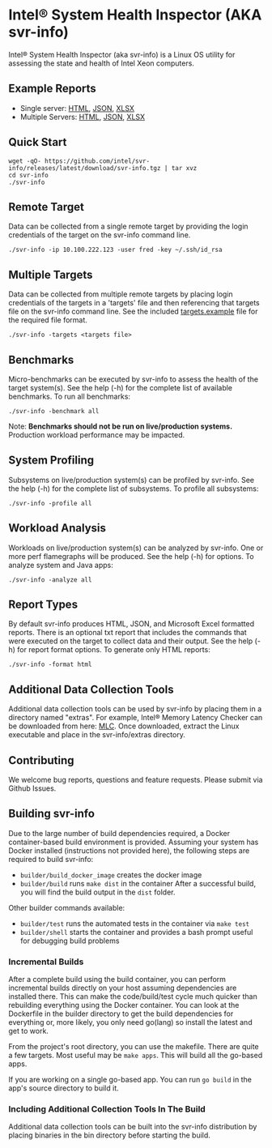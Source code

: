 # Intel&reg; System Health Inspector (AKA svr-info)
Intel® System Health Inspector (aka svr-info) is a Linux OS utility for assessing the state and health of Intel Xeon computers.
## Example Reports
- Single server: [HTML](documentation/examples/SDP_8058.html), [JSON](documentation/examples/SDP_8058.json), [XLSX](documentation/examples/SDP_8058.xlsx)
- Multiple Servers: [HTML](documentation/examples/all_hosts.html), [JSON](documentation/examples/all_hosts.json), [XLSX](documentation/examples/all_hosts.xlsx)
## Quick Start
```
wget -qO- https://github.com/intel/svr-info/releases/latest/download/svr-info.tgz | tar xvz
cd svr-info
./svr-info
```
## Remote Target
Data can be collected from a single remote target by providing the login credentials of the target on the svr-info command line.
```
./svr-info -ip 10.100.222.123 -user fred -key ~/.ssh/id_rsa
```
## Multiple Targets
Data can be collected from multiple remote targets by placing login credentials of the targets in a 'targets' file and then referencing that targets file on the svr-info command line. See the included [targets.example](src/orchestrator/targets.example) file for the required file format.
```
./svr-info -targets <targets file>
```
## Benchmarks
Micro-benchmarks can be executed by svr-info to assess the health of the target system(s). See the help (-h) for the complete list of available benchmarks. To run all benchmarks:
```
./svr-info -benchmark all
```
Note: **Benchmarks should not be run on live/production systems.** Production workload performance may be impacted.
## System Profiling
Subsystems on live/production system(s) can be profiled by svr-info. See the help (-h) for the complete list of subsystems. To profile all subsystems:
```
./svr-info -profile all
```
## Workload Analysis
Workloads on live/production system(s) can be analyzed by svr-info. One or more perf flamegraphs will be produced. See the help (-h) for options. To analyze system and Java apps:
```
./svr-info -analyze all
```
## Report Types
By default svr-info produces HTML, JSON, and Microsoft Excel formatted reports. There is an optional txt report that includes the commands that were executed on the target to collect data and their output. See the help (-h) for report format options. To generate only HTML reports:
```
./svr-info -format html
```
## Additional Data Collection Tools
Additional data collection tools can be used by svr-info by placing them in a directory named "extras".
For example, Intel® Memory Latency Checker can be downloaded from here: [MLC](https://www.intel.com/content/www/us/en/download/736633/intel-memory-latency-checker-intel-mlc.html). Once downloaded, extract the Linux executable and place in the svr-info/extras directory.
## Contributing
We welcome bug reports, questions and feature requests. Please submit via Github Issues.
## Building svr-info
Due to the large number of build dependencies required, a Docker container-based build environment is provided. Assuming your system has Docker installed (instructions not provided here), the following steps are required to build svr-info:
- `builder/build_docker_image` creates the docker image
- `builder/build` runs `make dist` in the container
After a successful build, you will find the build output in the `dist` folder.

Other builder commands available:
- `builder/test` runs the automated tests in the container via `make test`
- `builder/shell` starts the container and provides a bash prompt useful for debugging build problems
### Incremental Builds
After a complete build using the build container, you can perform incremental builds directly on your host assuming dependencies are installed there. This can make the code/build/test cycle much quicker than rebuilding everything using the Docker container. You can look at the Dockerfile in the builder directory to get the build dependencies for everything or, more likely, you only need go(lang) so install the latest and get to work.

From the project's root directory, you can use the makefile. There are quite a few targets. Most useful may be `make apps`.  This will build all the go-based apps.

If you are working on a single go-based app. You can run `go build` in the app's source directory to build it.

### Including Additional Collection Tools In The Build
Additional data collection tools can be built into the svr-info distribution by placing binaries in the bin directory before starting the build.
